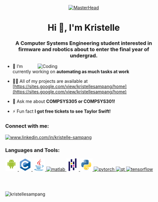 <p align="center">
  <a href="https://rishavchanda.io">
    <img src="https://media1.tenor.com/m/1VEnfKkMGikAAAAd/lofi-girl-music.gif" alt="MasterHead"/>
  </a>
</p>

<h1 align="center">Hi 👋, I'm Kristelle</h1>
<h3 align="center">A Computer Systems Engineering student interested in firmware and robotics about to enter the final year of undergrad.</h3>

<img align="right" alt="Coding" width="400" src="https://media1.tenor.com/m/y2JXkY1pXkwAAAAC/cat-computer.gif">

- 🔭 I’m currently working on **automating as much tasks at work**

- 👨‍💻 All of my projects are available at [https://sites.google.com/view/kristellesampang/home](https://sites.google.com/view/kristellesampang/home)

- 💬 Ask me about **COMPSYS305 or COMPSYS301!**

- ⚡ Fun fact **I got free tickets to see Taylor Swift!**

<h3 align="left">Connect with me:</h3>
<p align="left">
<a href="https://linkedin.com/in/www.linkedin.com/in/kristelle-sampang" target="blank"><img align="center" src="https://raw.githubusercontent.com/rahuldkjain/github-profile-readme-generator/master/src/images/icons/Social/linked-in-alt.svg" alt="www.linkedin.com/in/kristelle-sampang" height="30" width="40" /></a>
</p>

<h3 align="left">Languages and Tools:</h3>
<p align="left"> <a href="https://developer.android.com" target="_blank" rel="noreferrer"> <img src="https://raw.githubusercontent.com/devicons/devicon/master/icons/android/android-original-wordmark.svg" alt="android" width="40" height="40"/> </a> <a href="https://www.cprogramming.com/" target="_blank" rel="noreferrer"> <img src="https://raw.githubusercontent.com/devicons/devicon/master/icons/c/c-original.svg" alt="c" width="40" height="40"/> </a> <a href="https://www.java.com" target="_blank" rel="noreferrer"> <img src="https://raw.githubusercontent.com/devicons/devicon/master/icons/java/java-original.svg" alt="java" width="40" height="40"/> </a> <a href="https://www.mathworks.com/" target="_blank" rel="noreferrer"> <img src="https://upload.wikimedia.org/wikipedia/commons/2/21/Matlab_Logo.png" alt="matlab" width="40" height="40"/> </a> <a href="https://pandas.pydata.org/" target="_blank" rel="noreferrer"> <img src="https://raw.githubusercontent.com/devicons/devicon/2ae2a900d2f041da66e950e4d48052658d850630/icons/pandas/pandas-original.svg" alt="pandas" width="40" height="40"/> </a> <a href="https://www.python.org" target="_blank" rel="noreferrer"> <img src="https://raw.githubusercontent.com/devicons/devicon/master/icons/python/python-original.svg" alt="python" width="40" height="40"/> </a> <a href="https://pytorch.org/" target="_blank" rel="noreferrer"> <img src="https://www.vectorlogo.zone/logos/pytorch/pytorch-icon.svg" alt="pytorch" width="40" height="40"/> </a> <a href="https://www.qt.io/" target="_blank" rel="noreferrer"> <img src="https://upload.wikimedia.org/wikipedia/commons/0/0b/Qt_logo_2016.svg" alt="qt" width="40" height="40"/> </a> <a href="https://www.tensorflow.org" target="_blank" rel="noreferrer"> <img src="https://www.vectorlogo.zone/logos/tensorflow/tensorflow-icon.svg" alt="tensorflow" width="40" height="40"/> </a> </p>

<br>
<br>
<!-- <p><img align="center" src="https://github-readme-streak-stats.herokuapp.com/?user=kristellesampang&" alt="kristellesampang" /></p> -->
<p><img align="center" src="https://github-readme-streak-stats.herokuapp.com/?user=kristellesampang&" alt="kristellesampang" /></p>
